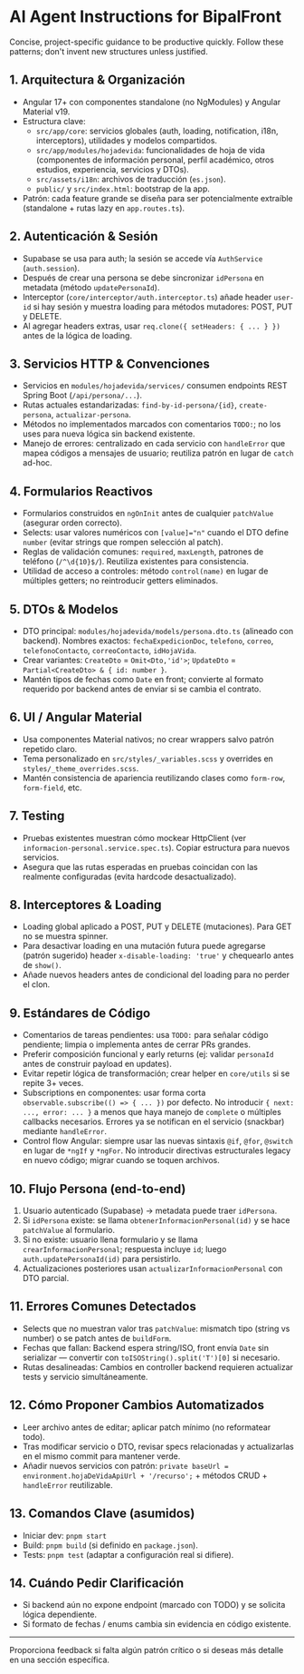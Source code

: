 # AI Agent Instructions for BipalFront

Concise, project-specific guidance to be productive quickly. Follow these patterns; don't invent new structures unless justified.

## 1. Arquitectura & Organización
- Angular 17+ con componentes standalone (no NgModules) y Angular Material v19.
- Estructura clave:
  - `src/app/core`: servicios globales (auth, loading, notification, i18n, interceptors), utilidades y modelos compartidos.
  - `src/app/modules/hojadevida`: funcionalidades de hoja de vida (componentes de información personal, perfil académico, otros estudios, experiencia, servicios y DTOs).
  - `src/assets/i18n`: archivos de traducción (`es.json`).
  - `public/` y `src/index.html`: bootstrap de la app.
- Patrón: cada feature grande se diseña para ser potencialmente extraíble (standalone + rutas lazy en `app.routes.ts`).

## 2. Autenticación & Sesión
- Supabase se usa para auth; la sesión se accede vía `AuthService` (`auth.session`).
- Después de crear una persona se debe sincronizar `idPersona` en metadata (método `updatePersonaId`).
- Interceptor (`core/interceptor/auth.interceptor.ts`) añade header `user-id` si hay sesión y muestra loading para métodos mutadores: POST, PUT y DELETE.
- Al agregar headers extras, usar `req.clone({ setHeaders: { ... } })` antes de la lógica de loading.

## 3. Servicios HTTP & Convenciones
- Servicios en `modules/hojadevida/services/` consumen endpoints REST Spring Boot (`/api/persona/...`).
- Rutas actuales estandarizadas: `find-by-id-persona/{id}`, `create-persona`, `actualizar-persona`.
- Métodos no implementados marcados con comentarios `TODO:`; no los uses para nueva lógica sin backend existente.
- Manejo de errores: centralizado en cada servicio con `handleError` que mapea códigos a mensajes de usuario; reutiliza patrón en lugar de `catch` ad-hoc.

## 4. Formularios Reactivos
- Formularios construidos en `ngOnInit` antes de cualquier `patchValue` (asegurar orden correcto).
- Selects: usar valores numéricos con `[value]="n"` cuando el DTO define `number` (evitar strings que rompen selección al patch).
- Reglas de validación comunes: `required`, `maxLength`, patrones de teléfono (`/^\d{10}$/`). Reutiliza existentes para consistencia.
- Utilidad de acceso a controles: método `control(name)` en lugar de múltiples getters; no reintroducir getters eliminados.

## 5. DTOs & Modelos
- DTO principal: `modules/hojadevida/models/persona.dto.ts` (alineado con backend). Nombres exactos: `fechaExpedicionDoc`, `telefono`, `correo`, `telefonoContacto`, `correoContacto`, `idHojaVida`.
- Crear variantes: `CreateDto` = `Omit<Dto,'id'>`; `UpdateDto` = `Partial<CreateDto> & { id: number }`.
- Mantén tipos de fechas como `Date` en front; convierte al formato requerido por backend antes de enviar si se cambia el contrato.

## 6. UI / Angular Material
- Usa componentes Material nativos; no crear wrappers salvo patrón repetido claro.
- Tema personalizado en `src/styles/_variables.scss` y overrides en `styles/_theme_overrides.scss`.
- Mantén consistencia de apariencia reutilizando clases como `form-row`, `form-field`, etc.

## 7. Testing
- Pruebas existentes muestran cómo mockear HttpClient (ver `informacion-personal.service.spec.ts`). Copiar estructura para nuevos servicios.
- Asegura que las rutas esperadas en pruebas coincidan con las realmente configuradas (evita hardcode desactualizado).

## 8. Interceptores & Loading
- Loading global aplicado a POST, PUT y DELETE (mutaciones). Para GET no se muestra spinner.
- Para desactivar loading en una mutación futura puede agregarse (patrón sugerido) header `x-disable-loading: 'true'` y chequearlo antes de `show()`.
- Añade nuevos headers antes de condicional del loading para no perder el clon.

## 9. Estándares de Código
- Comentarios de tareas pendientes: usa `TODO:` para señalar código pendiente; limpia o implementa antes de cerrar PRs grandes.
- Preferir composición funcional y early returns (ej: validar `personaId` antes de construir payload en updates).
- Evitar repetir lógica de transformación; crear helper en `core/utils` si se repite 3+ veces.
- Subscriptions en componentes: usar forma corta `observable.subscribe(() => { ... })` por defecto. No introducir `{ next: ..., error: ... }` a menos que haya manejo de `complete` o múltiples callbacks necesarios. Errores ya se notifican en el servicio (snackbar) mediante `handleError`.
- Control flow Angular: siempre usar las nuevas sintaxis `@if`, `@for`, `@switch` en lugar de `*ngIf` y `*ngFor`. No introducir directivas estructurales legacy en nuevo código; migrar cuando se toquen archivos.

## 10. Flujo Persona (end-to-end)
1. Usuario autenticado (Supabase) -> metadata puede traer `idPersona`.
2. Si `idPersona` existe: se llama `obtenerInformacionPersonal(id)` y se hace `patchValue` al formulario.
3. Si no existe: usuario llena formulario y se llama `crearInformacionPersonal`; respuesta incluye `id`; luego `auth.updatePersonaId(id)` para persistirlo.
4. Actualizaciones posteriores usan `actualizarInformacionPersonal` con DTO parcial.

## 11. Errores Comunes Detectados
- Selects que no muestran valor tras `patchValue`: mismatch tipo (string vs number) o se patch antes de `buildForm`.
- Fechas que fallan: Backend espera string/ISO, front envía `Date` sin serializar — convertir con `toISOString().split('T')[0]` si necesario.
- Rutas desalineadas: Cambios en controller backend requieren actualizar tests y servicio simultáneamente.

## 12. Cómo Proponer Cambios Automatizados
- Leer archivo antes de editar; aplicar patch mínimo (no reformatear todo).
- Tras modificar servicio o DTO, revisar specs relacionadas y actualizarlas en el mismo commit para mantener verde.
- Añadir nuevos servicios con patrón: `private baseUrl = environment.hojaDeVidaApiUrl + '/recurso';` + métodos CRUD + `handleError` reutilizable.

## 13. Comandos Clave (asumidos)
- Iniciar dev: `pnpm start`
- Build: `pnpm build` (si definido en `package.json`).
- Tests: `pnpm test` (adaptar a configuración real si difiere).

## 14. Cuándo Pedir Clarificación
- Si backend aún no expone endpoint (marcado con TODO) y se solicita lógica dependiente.
- Si formato de fechas / enums cambia sin evidencia en código existente.

---
Proporciona feedback si falta algún patrón crítico o si deseas más detalle en una sección específica.
